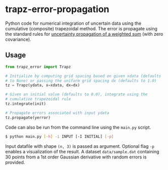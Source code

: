 # trapz-error-propagation

Python code for numerical integration of uncertain data using the cumulative (composite) trapezoidal method. The error is propagate using the standard rules for [uncertainty propagation of a weighted sum](https://en.wikipedia.org/wiki/Propagation_of_uncertainty#Example_formulae) (with zero covariance).

## Usage

```python
from trapz_error import Trapz

# Initialize by computing grid spacing based on given xdata (defaults 
# to None) or passing the uniform grid spacing dx (defaults to 1.0)
tz = Trapz(ydata, x=xdata, dx=dx)

# Given an initial value (defaults to 0.0), integrate using the 
# cumulative trapezoidal rule
tz.integrate(init)

# Propagate errors associated with input ydata
tz.propagate(yerror)
```

Code can also be run from the command line using the ```main.py``` script.

```bash
$ python main.py [-h] -i INPUT [-I INITIAL] [-p]
```

Input datafile with shape ```(n, 3)``` is passed as argument. Optional flag ```-p``` enables a visualization of the result. A dataset ```data/sample.dat``` containing 30 points from a 1st order Gaussian derivative with random errors is provided.
